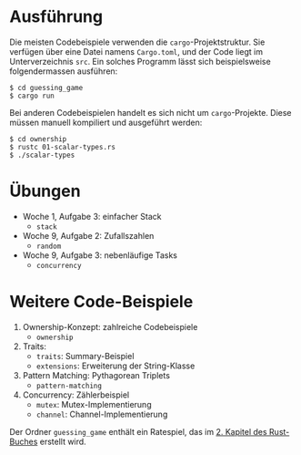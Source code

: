 # Ausführung

Die meisten Codebeispiele verwenden die `cargo`-Projektstruktur. Sie verfügen
über eine Datei namens `Cargo.toml`, und der Code liegt im Unterverzeichnis
`src`. Ein solches Programm lässt sich beispielsweise folgendermassen
ausführen:

    $ cd guessing_game
    $ cargo run

Bei anderen Codebeispielen handelt es sich nicht um `cargo`-Projekte. Diese
müssen manuell kompiliert und ausgeführt werden:

    $ cd ownership
    $ rustc 01-scalar-types.rs
    $ ./scalar-types

# Übungen

- Woche 1, Aufgabe 3: einfacher Stack
    - `stack`
- Woche 9, Aufgabe 2: Zufallszahlen
    - `random`
- Woche 9, Aufgabe 3: nebenläufige Tasks
    - `concurrency`

# Weitere Code-Beispiele

1. Ownership-Konzept: zahlreiche Codebeispiele
    - `ownership`
2. Traits: 
    - `traits`: Summary-Beispiel
    - `extensions`: Erweiterung der String-Klasse
3. Pattern Matching: Pythagorean Triplets
    - `pattern-matching`
4. Concurrency: Zählerbeispiel
    - `mutex`: Mutex-Implementierung
    - `channel`: Channel-Implementierung

Der Ordner `guessing_game` enthält ein Ratespiel, das im [2. Kapitel des
Rust-Buches](https://doc.rust-lang.org/book/ch02-00-guessing-game-tutorial.html)
erstellt wird.
